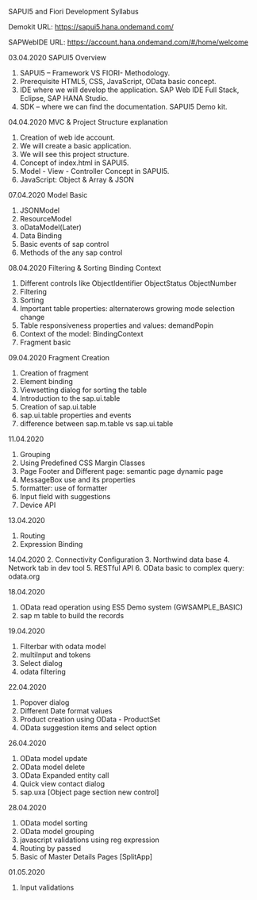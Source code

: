 SAPUI5 and Fiori Development Syllabus

Demokit URL:
https://sapui5.hana.ondemand.com/

SAPWebIDE URL:
https://account.hana.ondemand.com/#/home/welcome

03.04.2020  SAPUI5 Overview
1.	SAPUI5 – Framework VS FIORI- Methodology.
2.	Prerequisite HTML5, CSS, JavaScript, OData basic concept.
3.	IDE where we will develop the application. SAP Web IDE Full Stack, Eclipse, SAP HANA Studio.
4.	SDK – where we can find the documentation. SAPUI5 Demo kit.

04.04.2020 MVC & Project Structure explanation 
1.	Creation of web ide account.
2.	We will create a basic application.
3.	We will see this project structure.
4.	Concept of index.html in SAPUI5.
5.	Model - View - Controller Concept in SAPUI5.
6.	JavaScript: Object & Array & JSON

07.04.2020 Model Basic
1.	JSONModel
2.	ResourceModel
3.	oDataModel(Later)
4.	Data Binding
5.	Basic events of sap control
6.	Methods of the any sap control

08.04.2020 Filtering & Sorting Binding Context
1.	Different controls like ObjectIdentifier ObjectStatus ObjectNumber
2.	Filtering
3.	Sorting
4.	Important table properties: alternaterows growing mode selection change
5.	Table responsiveness properties and values: demandPopin
6.	Context of the model: BindingContext
7.	Fragment basic

09.04.2020 Fragment Creation
1.	Creation of fragment
2.	Element binding 
3.	Viewsetting dialog for sorting the table
4.	Introduction to the sap.ui.table
5.	Creation of sap.ui.table
6.	sap.ui.table properties and events
7.	difference between sap.m.table vs sap.ui.table

11.04.2020 
1.	Grouping
2.	Using Predefined CSS Margin Classes
3.	Page Footer and Different page: semantic page dynamic page
4.	MessageBox use and its properties
5.	formatter: use of formatter
6.	Input field with suggestions
7.	Device API

13.04.2020
1. Routing
2. Expression Binding

14.04.2020
2. Connectivity Configuration 
3. Northwind data base
4. Network tab in dev tool
5. RESTful API
6. OData basic to complex query: odata.org

18.04.2020
1. OData read operation using ES5 Demo system (GWSAMPLE_BASIC)
2. sap m table to build the records

19.04.2020
1. Filterbar with odata model
2. multiInput and tokens
3. Select dialog
4. odata filtering
 
22.04.2020
1. Popover dialog 
2. Different Date format values
3. Product creation using OData - ProductSet
4. OData suggestion items and select option
 
26.04.2020
1. OData model update 
2. OData model delete
3. OData Expanded entity call
4. Quick view contact dialog
5. sap.uxa [Object page section new control]

28.04.2020
1. OData model sorting
2. OData model grouping
3. javascript validations using reg expression
4. Routing by passed
5. Basic of Master Details Pages [SplitApp]

01.05.2020
1. Input validations
